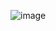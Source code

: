 ![image](https://github.com/arindolghosh44/ebook/assets/144908811/cf25b756-d6d0-4b49-8346-fa8534100416)
